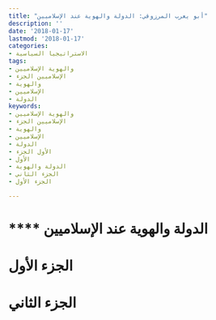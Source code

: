 ```yaml
---
title: "أبو يعرب المرزوقي: الدولة والهوية عند الإسلاميين"
description: ''
date: '2018-01-17'
lastmod: '2018-01-17'
categories:
- الاستراتيجيا السياسية
tags:
- والهوية الإسلاميين
- الإسلاميين الجزء
- والهوية
- الإسلاميين
- الدولة
keywords:
- والهوية الإسلاميين
- الإسلاميين الجزء
- والهوية
- الإسلاميين
- الدولة
- الأول الجزء
- الأول
- الدولة والهوية
- الجزء الثاني
- الجزء الأول

---
```

# **** **الدولة والهوية عند الإسلاميين**

# **الجزء الأول**

# **الجزء الثاني**

###